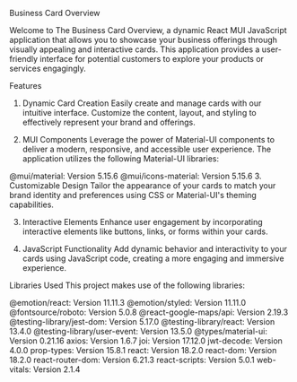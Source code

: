 Business Card Overview

Welcome to The Business Card Overview, a dynamic React MUI JavaScript application that allows you to showcase your business offerings through visually appealing and interactive cards. This application provides a user-friendly interface for potential customers to explore your products or services engagingly.

Features

1. Dynamic Card Creation
   Easily create and manage cards with our intuitive interface. Customize the content, layout, and styling to effectively represent your brand and offerings.

2. MUI Components
   Leverage the power of Material-UI components to deliver a modern, responsive, and accessible user experience. The application utilizes the following Material-UI libraries:

@mui/material: Version 5.15.6
@mui/icons-material: Version 5.15.6 3. Customizable Design
Tailor the appearance of your cards to match your brand identity and preferences using CSS or Material-UI's theming capabilities.

3. Interactive Elements
   Enhance user engagement by incorporating interactive elements like buttons, links, or forms within your cards.

4. JavaScript Functionality
   Add dynamic behavior and interactivity to your cards using JavaScript code, creating a more engaging and immersive experience.

Libraries Used
This project makes use of the following libraries:

@emotion/react: Version 11.11.3
@emotion/styled: Version 11.11.0
@fontsource/roboto: Version 5.0.8
@react-google-maps/api: Version 2.19.3
@testing-library/jest-dom: Version 5.17.0
@testing-library/react: Version 13.4.0
@testing-library/user-event: Version 13.5.0
@types/material-ui: Version 0.21.16
axios: Version 1.6.7
joi: Version 17.12.0
jwt-decode: Version 4.0.0
prop-types: Version 15.8.1
react: Version 18.2.0
react-dom: Version 18.2.0
react-router-dom: Version 6.21.3
react-scripts: Version 5.0.1
web-vitals: Version 2.1.4
